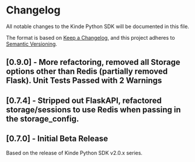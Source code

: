 # Changelog

All notable changes to the Kinde Python SDK will be documented in this file.

The format is based on [Keep a Changelog](https://keepachangelog.com/en/1.0.0/),
and this project adheres to [Semantic Versioning](https://semver.org/spec/v2.0.0.html).

## [0.9.0] - More refactoring, removed all Storage options other than Redis (partially removed Flask). Unit Tests Passed with 2 Warnings

## [0.7.4] - Stripped out FlaskAPI, refactored storage/sessions to use Redis when passing in the storage_config.

## [0.7.0] - Initial Beta Release

Based on the release of Kinde Python SDK v2.0.x series. 